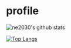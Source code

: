 # profile

![ne2030's github stats](https://github-readme-stats.vercel.app/api?username=ne2030&count_private=true)


[![Top Langs](https://github-readme-stats.vercel.app/api/top-langs/?username=ne2030)](https://github.com/anuraghazra/github-readme-stats)

